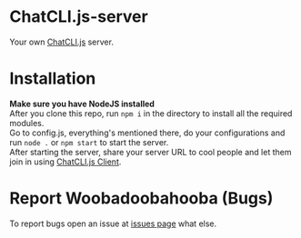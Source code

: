 # ChatCLI.js-server
Your own [ChatCLI.js](https://github.com/m-Phoenix852/ChatCLI.js-client/) server.
# Installation
**Make sure you have NodeJS installed**  
After you clone this repo, run `npm i` in the directory to install all the required modules.  
Go to config.js, everything's mentioned there, do your configurations and run `node .` or `npm start` to start the server.  
After starting the server, share your server URL to cool people and let them join in using [ChatCLI.js Client](https://github.com/m-Phoenix852/ChatCLI.js-client/).
# Report Woobadoobahooba (Bugs)
To report bugs open an issue at [issues page](https://github.com/m-Phoenix852/ChatCLI.js-server/issues/) what else.
